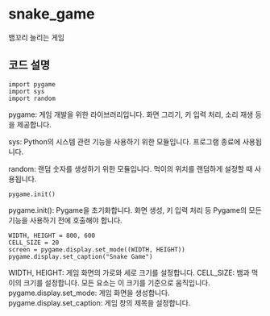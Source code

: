# snake_game
뱀꼬리 늘리는 게임
## 코드 설명 
```
import pygame
import sys
import random
```
pygame: 게임 개발을 위한 라이브러리입니다. 화면 그리기, 키 입력 처리, 소리 재생 등을 제공합니다.   

sys: Python의 시스템 관련 기능을 사용하기 위한 모듈입니다. 프로그램 종료에 사용됩니다.   

random: 랜덤 숫자를 생성하기 위한 모듈입니다. 먹이의 위치를 랜덤하게 설정할 때 사용됩니다.   

```
pygame.init()
```
pygame.init(): Pygame을 초기화합니다. 화면 생성, 키 입력 처리 등 Pygame의 모든 기능을 사용하기 전에 호출해야 합니다.    

```
WIDTH, HEIGHT = 800, 600
CELL_SIZE = 20
screen = pygame.display.set_mode((WIDTH, HEIGHT))
pygame.display.set_caption("Snake Game")
```

WIDTH, HEIGHT: 게임 화면의 가로와 세로 크기를 설정합니다.
CELL_SIZE: 뱀과 먹이의 크기를 설정합니다. 모든 요소는 이 크기를 기준으로 움직입니다.
pygame.display.set_mode: 게임 화면을 생성합니다.
pygame.display.set_caption: 게임 창의 제목을 설정합니다.

